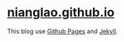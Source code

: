 # [nianglao.github.io](https://nianglao.github.io/)

This blog use [Github Pages](https://pages.github.com/) and [Jekyll](https://jekyllrb.com/).
